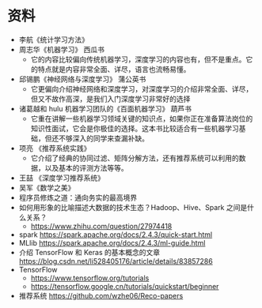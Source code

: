 # 资料
- 李航《统计学习方法》
- 周志华《机器学习》 西瓜书
  - 它的内容比较偏向传统机器学习，深度学习的内容也有，但不是重点。它的特点就是内容非常全面、详尽，语言也流畅易懂。
- 邱锡鹏《神经网络与深度学习》 蒲公英书
  - 它更偏向介绍神经网络和深度学习，对深度学习的介绍非常全面、详尽，但又不故作高深，是我们入门深度学习非常好的选择
- 诸葛越和 hulu 机器学习团队的《百面机器学习》 葫芦书
  - 它重在讲解一些机器学习领域关键的知识点，如果你正在准备算法岗位的知识性面试，它会是你极佳的选择。这本书比较适合有一些机器学习基础，但还不够深入的同学来查漏补缺。
- 项亮 《推荐系统实践》
  - 它介绍了经典的协同过滤、矩阵分解方法，还有推荐系统可以利用的数据，以及基本的评测方法等等。
- 王喆 《深度学习推荐系统》
- 吴军《数学之美》
- 程序员修炼之道：通向务实的最高境界
- 如何用形象的比喻描述大数据的技术生态？Hadoop、Hive、Spark 之间是什么关系？
  - https://www.zhihu.com/question/27974418
- spark https://spark.apache.org/docs/2.4.3/quick-start.html
- MLlib https://spark.apache.org/docs/2.4.3/ml-guide.html
- 介绍 TensorFlow 和 Keras 的基本概念的文章 https://blog.csdn.net/li528405176/article/details/83857286
- TensorFlow 
  - https://www.tensorflow.org/tutorials
  - https://tensorflow.google.cn/tutorials/quickstart/beginner
- 推荐系统 https://github.com/wzhe06/Reco-papers

